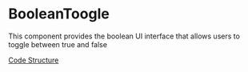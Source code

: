 # BooleanToogle
This component provides the boolean UI interface that allows users to toggle between true and false

[Code Structure](../../Structure.md)